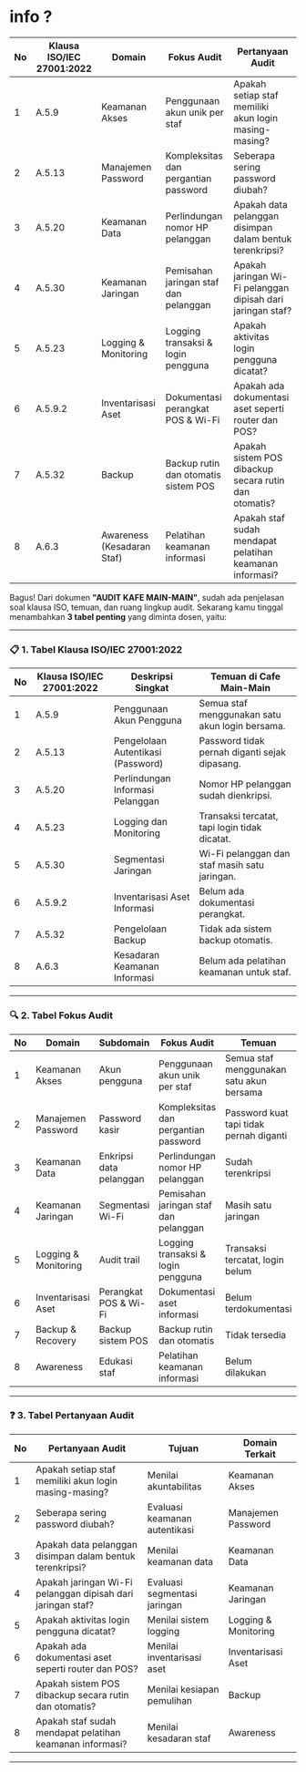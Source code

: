 # info ?

| No | Klausa ISO/IEC 27001:2022 | Domain                     | Fokus Audit                           | Pertanyaan Audit                                            |
| -- | ------------------------- | -------------------------- | ------------------------------------- | ----------------------------------------------------------- |
| 1  | A.5.9                     | Keamanan Akses             | Penggunaan akun unik per staf         | Apakah setiap staf memiliki akun login masing-masing?       |
| 2  | A.5.13                    | Manajemen Password         | Kompleksitas dan pergantian password  | Seberapa sering password diubah?                            |
| 3  | A.5.20                    | Keamanan Data              | Perlindungan nomor HP pelanggan       | Apakah data pelanggan disimpan dalam bentuk terenkripsi?    |
| 4  | A.5.30                    | Keamanan Jaringan          | Pemisahan jaringan staf dan pelanggan | Apakah jaringan Wi-Fi pelanggan dipisah dari jaringan staf? |
| 5  | A.5.23                    | Logging & Monitoring       | Logging transaksi & login pengguna    | Apakah aktivitas login pengguna dicatat?                    |
| 6  | A.5.9.2                   | Inventarisasi Aset         | Dokumentasi perangkat POS & Wi-Fi     | Apakah ada dokumentasi aset seperti router dan POS?         |
| 7  | A.5.32                    | Backup                     | Backup rutin dan otomatis sistem POS  | Apakah sistem POS dibackup secara rutin dan otomatis?       |
| 8  | A.6.3                     | Awareness (Kesadaran Staf) | Pelatihan keamanan informasi          | Apakah staf sudah mendapat pelatihan keamanan informasi?    |

Bagus! Dari dokumen **"AUDIT KAFE MAIN-MAIN"**, sudah ada penjelasan soal klausa ISO, temuan, dan ruang lingkup audit. Sekarang kamu tinggal menambahkan **3 tabel penting** yang diminta dosen, yaitu:

---

### 📋 **1. Tabel Klausa ISO/IEC 27001:2022**

| No | Klausa ISO/IEC 27001:2022 | Deskripsi Singkat                  | Temuan di Cafe Main-Main                        |
| -- | ------------------------- | ---------------------------------- | ----------------------------------------------- |
| 1  | A.5.9                     | Penggunaan Akun Pengguna           | Semua staf menggunakan satu akun login bersama. |
| 2  | A.5.13                    | Pengelolaan Autentikasi (Password) | Password tidak pernah diganti sejak dipasang.   |
| 3  | A.5.20                    | Perlindungan Informasi Pelanggan   | Nomor HP pelanggan sudah dienkripsi.            |
| 4  | A.5.23                    | Logging dan Monitoring             | Transaksi tercatat, tapi login tidak dicatat.   |
| 5  | A.5.30                    | Segmentasi Jaringan                | Wi-Fi pelanggan dan staf masih satu jaringan.   |
| 6  | A.5.9.2                   | Inventarisasi Aset Informasi       | Belum ada dokumentasi perangkat.                |
| 7  | A.5.32                    | Pengelolaan Backup                 | Tidak ada sistem backup otomatis.               |
| 8  | A.6.3                     | Kesadaran Keamanan Informasi       | Belum ada pelatihan keamanan untuk staf.        |

---

### 🔍 **2. Tabel Fokus Audit**

| No | Domain               | Subdomain               | Fokus Audit                           | Temuan                                   |
| -- | -------------------- | ----------------------- | ------------------------------------- | ---------------------------------------- |
| 1  | Keamanan Akses       | Akun pengguna           | Penggunaan akun unik per staf         | Semua staf menggunakan satu akun bersama |
| 2  | Manajemen Password   | Password kasir          | Kompleksitas dan pergantian password  | Password kuat tapi tidak pernah diganti  |
| 3  | Keamanan Data        | Enkripsi data pelanggan | Perlindungan nomor HP pelanggan       | Sudah terenkripsi                        |
| 4  | Keamanan Jaringan    | Segmentasi Wi-Fi        | Pemisahan jaringan staf dan pelanggan | Masih satu jaringan                      |
| 5  | Logging & Monitoring | Audit trail             | Logging transaksi & login pengguna    | Transaksi tercatat, login belum          |
| 6  | Inventarisasi Aset   | Perangkat POS & Wi-Fi   | Dokumentasi aset informasi            | Belum terdokumentasi                     |
| 7  | Backup & Recovery    | Backup sistem POS       | Backup rutin dan otomatis             | Tidak tersedia                           |
| 8  | Awareness            | Edukasi staf            | Pelatihan keamanan informasi          | Belum dilakukan                          |

---

### ❓ **3. Tabel Pertanyaan Audit**

| No | Pertanyaan Audit                                            | Tujuan                        | Domain Terkait       |
| -- | ----------------------------------------------------------- | ----------------------------- | -------------------- |
| 1  | Apakah setiap staf memiliki akun login masing-masing?       | Menilai akuntabilitas         | Keamanan Akses       |
| 2  | Seberapa sering password diubah?                            | Evaluasi keamanan autentikasi | Manajemen Password   |
| 3  | Apakah data pelanggan disimpan dalam bentuk terenkripsi?    | Menilai keamanan data         | Keamanan Data        |
| 4  | Apakah jaringan Wi-Fi pelanggan dipisah dari jaringan staf? | Evaluasi segmentasi jaringan  | Keamanan Jaringan    |
| 5  | Apakah aktivitas login pengguna dicatat?                    | Menilai sistem logging        | Logging & Monitoring |
| 6  | Apakah ada dokumentasi aset seperti router dan POS?         | Menilai inventarisasi aset    | Inventarisasi Aset   |
| 7  | Apakah sistem POS dibackup secara rutin dan otomatis?       | Menilai kesiapan pemulihan    | Backup               |
| 8  | Apakah staf sudah mendapat pelatihan keamanan informasi?    | Menilai kesadaran staf        | Awareness            |

---       
           
                